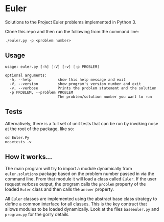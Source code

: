 # Euler

Solutions to the Project Euler problems implemented in Python 3.

Clone this repo and then run the following from the command line:

    ./euler.py -p <problem number>

## Usage

    usage: euler.py [-h] [-V] [-v] [-p PROBLEM]

    optional arguments:
      -h, --help            show this help message and exit
      -V, --version         show program's version number and exit
      -v, --verbose         Prints the problem statement and the solution
      -p PROBLEM, --problem PROBLEM
                            The problem/solution number you want to run

## Tests

Alternatively, there is a full set of unit tests that can be run by invoking
nose at the root of the package, like so:

    cd Euler.Py
    nosetests -v

## How it works...

The main program will try to import a module dynamically from `euler.solutions`
package based on the problem number passed in via the command line. From that
module it will load a class called `Euler`. If the user request verbose output,
the program calls the `problem` property of the loaded `Euler` class and then
calls the `answer` property.

All `Euler` classes are implemented using the abstract base class strategy to
define a common interface for all classes. This is the key contruct that allows
modules to be loaded dynamically. Look at the files `baseeuler.py` and
`program.py` for the gorry details.
